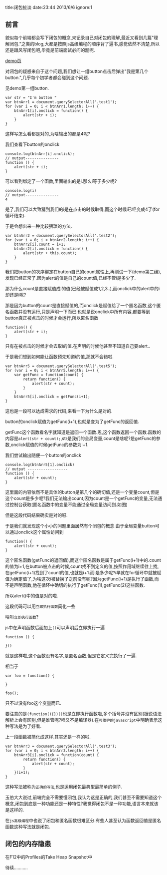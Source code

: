 title:闭包扯淡
date:23:44 2013/6/6
ignore:1

前言
-------
貌似每个前端都会写下闭包的概念,来记录自己对闭包的理解,最近又看到几篇"理解闭包."之类的blog,大都是按照js高级编程的顺序背了遍书,感觉依然不清楚,所以还是跟风写闭包吧,毕竟是前端面试必问的题呢.

[demo页](http://fimg.oss.aliyuncs.com/js/closure.html)

对闭包的疑惑来自于这个问题,我们想让一组button点击后弹出"我是第几个button.",几乎每个初学者都会碰到这个问题.

见demo第一组button.

	var str = "I'm button "
	var btnArr1 = document.querySelectorAll('.test1');
	for (var i = 0; i < btnArr1.length; i++) {
		btnArr1[i].onclick = function() {
			alert(str + i);
		}
	}

这样写怎么看都是对的,为啥输出的都是4呢?

我们查看下button的onclick

	console.log(btnArr[i].onclick);
	// output---------------
	function () {
		alert(str + i);
	}

可以看到绑定了一个函数,里面输出的是i.那么i等于多少呢?

	console.log(i)
  	// output---------------
	4

是了,我们可以大致猜到我们的i是在点击的时候取得,而这个时候i已经变成4了(for循环结束).

于是会想出来一种比较猥琐的方法.
		
	var btnArr2 = document.querySelectorAll('.test2');
	for (var i = 0; i < btnArr2.length; i++) {
		btnArr2[i].count = i+1;
		btnArr2[i].onclick = function() {
			alert(str + this.count);
		}
	}

我们把button的次序绑定在button自己的count属性上,再测试一下(demo第二组),发现已经正常了.因为alert的值是自己的count值,已经不管i是多少了.

那为什么count是直接赋值成i的值(已经被赋值成1,2,3..),而onclick中的alert中的i却还是i呢?

那是因为button的count是直接赋值的,而onclick是赋值给了一个匿名函数,这个匿名函数并没有运行,只是声明一下而已.也就是说onclick中所有内容,都要等到button真正被点击的时候才会运行,所以匿名函数

	function() {
		alert(str + i);
	}

只有在被点击的时候才会去取i的值.在声明的时候他甚至不知道自己要alert..

于是我们想到如何能让函数预先知道i的值,那就不会错啦.

	var btnArr5 = document.querySelectorAll('.test5');
	for (var i = 0; i < btnArr5.length; i++) {
		var getFunc = function(count) {
			return function() {
				alert(str + count);
			}
		}			
		btnArr5[i].onclick = getFunc(i+1);
	}

这也是一段可以达成需求的代码,来看一下为什么是对的.

button的onclick赋值为getFunc(i+1),也就是变为了getFunc的返回值.

getFunc这个函数看名字就知道是返回一个函数.恩,这个函数返回一个函数.函数的内容是`alert(str + count);`,str是我们的全局变量,count是啥呢?是getFunc的参数,onclick赋值的时候getFunc的参数为i+1.

我们尝试输出随便一个button的onclick

	console.log(btnArr5[1].onclick)
	// output ------------------
	function () {
		alert(str + count);
	}

这里面的内容依然不是具体的button是第几个的确切值,还是一个变量count,但是这个count是多少呢?我们无法输出count,因为count是一个getFunc的变量,无法通过控制台获取(匿名函数中的变量不能通过全局变量访问到.如图)

但是这段代码结果确实是对的呀.

于是我们就发现这个小小的问题里面居然有个闭包的概念.由于全局变量button可以通过onclick这个属性访问到

	function() {
		alert(str + count);
	}

这个匿名函数(getFunc的返回值),而这个匿名函数是属于getFunc(i+1)中的.count的值为i+1,在button被点击的时候,count找不到定义的值,按照作用域继续往上找,在getFunc(i+1)找到了count的值,也就是i+1.而i是多少呢?i早就在for循环中就被赋值为确定值了,为啥这次i被替换了之前没有呢?因为getFunc(i+1)是执行了函数,而不是声明函数,他在循环中确切的执行了getFunc(1),getFunc(2)这些函数.

所以alert()中的值是对的啦.

这段代码可以用`立即执行函数`简化一些

啥叫`立即执行函数`?

js中在声明函数后面加上`()`可以声明后立即执行一遍

	function () {
	
	}()

就是这样啦,这个函数没有名字,是匿名函数,但是它定义完执行了一遍.

相当于

	var foo = function() {
	
	}
	
	foo();

只不过没有foo这个变量而已.

要注意的是`(function(){})()`也是立即执行函数啦,多个括号并没有区别(据说语法解析上会有区别,但是谁管呢?咱又不是编译器).在`可维护的javascript`中明确表示这种写法是为了好看.

上一段函数被简化成这样.其实还是一样的啦.

	var btnArr3 = document.querySelectorAll('.test3');
	for (var i = 0; i < btnArr3.length; i++) {			
		btnArr3[i].onclick = function(count) {
			return function() {
				alert(str + count);
			}
		}(i+1);
	}

这种写法被称为`正确的写法`,也是运用闭包最典型最简单的例子.

玉伯大大说过,前端完全不需要懂闭包,我认为这是正确的,我们甚至不需要知道这个概念,闭包到底是一种功能还是一种特性?我觉得闭包不是一种功能,语言本来就该是这样的.

在`js高级编程`中也说了闭包和匿名函数很难区分.有些人甚至认为函数返回值是匿名函数这种写法就是闭包.

闭包的内存隐患
---------
在F12中的Profiles的Take Heap Snapshot中


待续...........


	